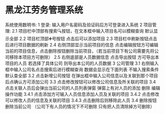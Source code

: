 # 黑龙江劳务管理系统
系统使用数明书:
1 登录: 输入用户名密码及验证码后方可登录进入系统
2 项目管理: 
   2.1 项目栏中顶部有搜索🔍按钮，在文本框中输入项目名可以模糊查询 默认显示全部
   2.2 项目栏顶部➕号按钮 点击后可以添加项目
   2.3 项目栏中刷新按钮点击后进行项目数据的刷新
   2.4 右侧顶部显示当前项目的信息 点击编辑按钮方可编辑当前的项目信息，点击删除按钮删除当前项目，（若当前项目下有公司需要先将公司移除本项目方可删除）
   2.5 右侧底部是人员数据信息 点击导出按钮 方可导出本项目的人员 若选择了具体公司 则导出本公司的人员数据
3 公司管理
  3.1 右侧输入框中输入公司名点击搜索后进行模糊查询 数据会显示在下面列表 不输入搜索条件默认查全部
3.2 点击新增公司按钮 在弹出框中输入公司信息以及关联到那个项目后点确认方可添加公司
3.3 点击修改按钮可以修改公司信息及所关联的项目
3.4 点击关联人员后会弹出当前公司的人员列表弹窗 弹窗上有对人员的添加 删除 编辑操作功能
     3.4.1 点击添加方可输入人员信息添加人员及关联的项目
     3.4.2 点击修改可以修改人员的信息及关联的项目
     3.4.3 点击删除后则移除此人员
3.4 删除按钮删除当前公司 （公司下有人员的情况下不可删除 只有把人员清除掉方可删除）

